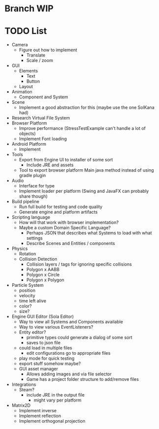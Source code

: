 # Branch WIP


# TODO List
* Camera
  * Figure out how to implement
    * Translate
    * Scale / zoom
* GUI
  * Elements
    * Text
    * Button
  * Layout
* Animation
  * Component and System
* Scene
  * Implement a good abstraction for this (maybe use the one SolKana had)
* Research Virtual File System
* Browser Platform
  * Improve performance (StressTestExample can't handle a lot of objects)
  * Implement Font loading
* Android Platform
  * Implement
* Tools
  * Export from Engine UI to installer of some sort
    * Include JRE and assets
  * Tool to export browser platform Main java method instead of using gradle plugin
* Audio
  * Interface for type
  * Implement loader per platform (Swing and JavaFX can probably share though)
* Build pipeline
  * Run full build for testing and code quality
  * Generate engine and platform artifacts
* Scripting language
  * How will that work with browser implementation?
  * Maybe a custom Domain Specific Language?
    * Perhaps JSON that describes what Systems to load with what settings
    * Describe Scenes and Entities / components
* Physics
  * Rotation
  * Collision Detection
    * Collision layers / tags for ignoring specific collisions
    * Polygon x AABB
    * Polygon x Circle
    * Polygon x Polygon
* Particle System
  * position
  * velocity
  * time left alive
  * color?
  * size?
* Engine GUI Editor (Sola Editor)
  * Way to view all Systems and Components available
  * Way to view various EventListeners?
  * Entity editor?
    * primitive types could generate a dialog of some sort
    * saves to json file
  * could load in multiple files
    * edit configurations go to appropriate files
  * play mode for quick testing
  * export stuff somehow maybe?
  * GUI asset manager
    * Allows adding images and via file selector
    * Game has a project folder structure to add/remove files
* Integrations
  * Steam?
    * include JRE in the output file
      * might vary per platform
* Matrix2D
  * Implement inverse
  * Implement reflection
  * Implement orthogonal projection
